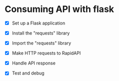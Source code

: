 # Consuming API with flask #

- [x] Set up a Flask application

- [x] Install the "requests" library

- [x] Import the "requests" library

- [x] Make HTTP requests to RapidAPI

- [x] Handle API response

- [x] Test and debug
